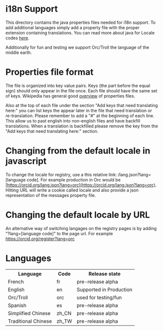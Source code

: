 # i18n Support

This directory contains the java properties files needed for i18n support. To
 add additional languages simply add a property file with the proper extension
 containing translations. You can read more about java for Locale codes 
 [here](http://docs.oracle.com/javase/1.5.0/docs/api/java/util/Locale.html).
 
 Additionally for fun and testing we support Orc/Troll the language of the 
 middle earth.

# Properties file format
The file is organized into key value pairs. Keys (the part before the equal sign) should 
only appear in the file once. Each file should have the same set of keys. Wikipedia has 
general good [overview](http://en.wikipedia.org/wiki/.properties) of properties files.

Also at the top of each file under the section "Add keys that need translating here:" 
you can list keys the appear later in the file that need translation or re-translation. 
Please remember to add a "#" at the beginning of each line. This allow us to past english
into non-english files and have backfill translations. When a translation is backfilled
please remove the key from the "Add keys that need translating here:" section.

# Changing from the default locale in javascript
To change the locale for registry, use a this relative link: 
/lang.json?lang=[language code]. For example production in Orc would be 
[https://orcid.org/lang.json?lang=orc](https://orcid.org/lang.json?lang=orc). Hitting URL 
will write a cookie called locale and also provide a json representation of the messages 
property file. 

# Changing the default locale by URL
An alternative way of switching langages on the registry pages is by adding 
"?lang=[language code]" to the page url. For example https://orcid.org/register?lang=orc

# Languages

<table>
<tr>
	<th>Language</th>
	<th>Code</th>
	<th>Release state</th>
</tr>
<tr>
	<td>French</td>
	<td>fr</td>
	<td>pre-release alpha</td>
</tr>
<tr>
	<td>English</td>
	<td>en</td>
	<td>Supported in Production</td>
</tr>
<tr>
	<td>Orc/Troll</td>
	<td>orc</td>
	<td>used for testing/fun</td>
</tr>
<tr>
	<td>Spanish</td>
	<td>es</td>
	<td>pre-release alpha</td>
</tr>
<tr>
	<td>Simplified Chinese</td>
	<td>zh_CN</td>
	<td>pre-release alpha</td>
</tr>
<tr>
	<td>Traditional Chinese</td>
	<td>zh_TW</td>
	<td>pre-release alpha</td>
</tr>
</table>

